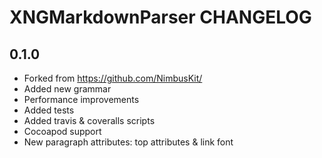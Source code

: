 # XNGMarkdownParser CHANGELOG

## 0.1.0

* Forked from https://github.com/NimbusKit/
* Added new grammar
* Performance improvements
* Added tests
* Added travis & coveralls scripts
* Cocoapod support
* New paragraph attributes: top attributes & link font 
